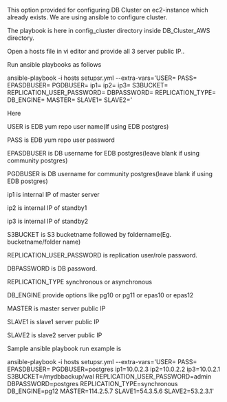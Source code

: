 This option provided for configuring DB Cluster on ec2-instance which already exists. We are using ansible to configure cluster.

The playbook is here in config_cluster directory inside DB_Cluster_AWS directory. 

Open a hosts file in vi editor and provide all 3 server public IP..


Run ansible playbooks as follows

ansible-playbook -i hosts  setupsr.yml --extra-vars='USER= PASS= EPASDBUSER= PGDBUSER= ip1= ip2= ip3= S3BUCKET= REPLICATION_USER_PASSWORD= DBPASSWORD= REPLICATION_TYPE= DB_ENGINE= MASTER= SLAVE1= SLAVE2='

Here

USER is EDB yum repo user name(If using EDB postgres)

PASS is EDB yum repo user password

EPASDBUSER is DB username for EDB postgres(leave blank if using community postgres)

PGDBUSER is DB username for community postgres(leave blank if using EDB postgres)

ip1 is internal IP of master server

ip2 is internal IP of standby1

ip3 is internal IP of standby2

S3BUCKET is S3 bucketname followed by foldername(Eg. bucketname/folder name)

REPLICATION_USER_PASSWORD is replication user/role password.

DBPASSWORD is DB password.

REPLICATION_TYPE synchronous or asynchronous

DB_ENGINE provide options like pg10 or pg11 or epas10 or epas12

MASTER is master server public IP

SLAVE1 is slave1 server public IP

SLAVE2 is slave2 server public IP

Sample ansible playbook run example is

ansible-playbook -i hosts  setupsr.yml --extra-vars='USER= PASS= EPASDBUSER= PGDBUSER=postgres ip1=10.0.2.3 ip2=10.0.2.2 ip3=10.0.2.1 S3BUCKET=/mydbbackup/wal REPLICATION_USER_PASSWORD=admin DBPASSWORD=postgres REPLICATION_TYPE=synchronous DB_ENGINE=pg12 MASTER=114.2.5.7 SLAVE1=54.3.5.6 SLAVE2=53.2.3.1'




 



